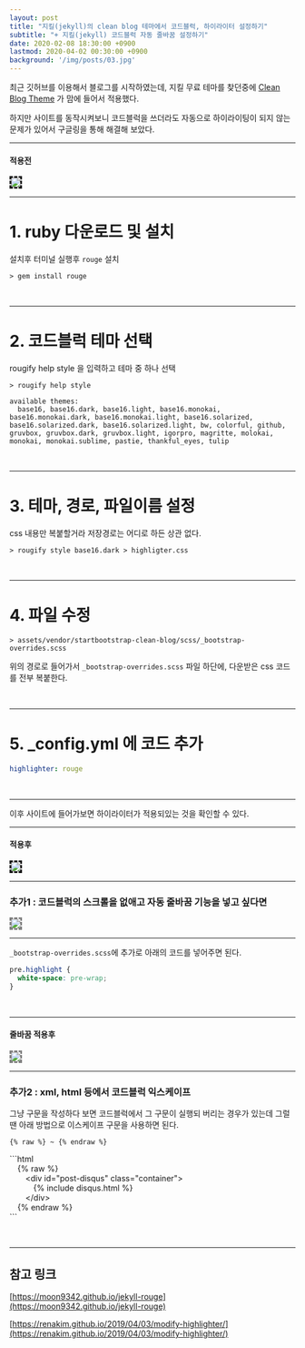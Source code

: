 ```yaml
---
layout: post
title: "지킬(jekyll)의 clean blog 테마에서 코드블럭, 하이라이터 설정하기"
subtitle: "+ 지킬(jekyll) 코드블럭 자동 줄바꿈 설정하기"
date: 2020-02-08 18:30:00 +0900
lastmod: 2020-04-02 00:30:00 +0900
background: '/img/posts/03.jpg'
---
```


최근 깃허브를 이용해서 블로그를 시작하였는데, 지킬 무료 테마를 찾던중에 [Clean Blog Theme](http://jekyllthemes.org/themes/clean-blog/) 가 맘에 들어서 적용했다.

하지만 사이트를 동작시켜보니 코드블럭을 쓰더라도 자동으로 하이라이팅이 되지 않는 문제가 있어서 구글링을 통해 해결해 보았다.

---

#### 적용전

<img src="https://user-images.githubusercontent.com/59393359/74085994-25697300-4ac2-11ea-832e-44d74969b154.PNG" style="border-style: dashed; border-color: black;">

<br/>

***

# 1. ruby 다운로드 및 설치

설치후 터미널 실행후 `rouge` 설치

```
> gem install rouge
```

<br/>

***

# 2. 코드블럭 테마 선택

rougify help style 을 입력하고 테마 중 하나 선택

```
> rougify help style

available themes:
  base16, base16.dark, base16.light, base16.monokai, base16.monokai.dark, base16.monokai.light, base16.solarized, base16.solarized.dark, base16.solarized.light, bw, colorful, github, gruvbox, gruvbox.dark, gruvbox.light, igorpro, magritte, molokai, monokai, monokai.sublime, pastie, thankful_eyes, tulip
```

<br/>

***

# 3. 테마, 경로, 파일이름 설정

css 내용만 복붙할거라 저장경로는 어디로 하든 상관 없다.

```
> rougify style base16.dark > highligter.css
```

<br/>

***

# 4. 파일 수정

```
> assets/vendor/startbootstrap-clean-blog/scss/_bootstrap-overrides.scss
```

위의 경로로 들어가서 `_bootstrap-overrides.scss` 파일 하단에, 다운받은 css 코드를 전부 복붙한다.

<br/>

***

# 5. _config.yml 에 코드 추가

```yml
highlighter: rouge
```

<br/>

---

이후 사이트에 들어가보면 하이라이터가 적용되있는 것을 확인할 수 있다.

---

#### 적용후

<img src="https://user-images.githubusercontent.com/59393359/74085888-13d39b80-4ac1-11ea-8ac1-c662c9edb3f7.PNG" style="border-style: dashed; border-color: black;">

<br/>

***

### 추가1 : 코드블럭의 스크롤을 없애고 자동 줄바꿈 기능을 넣고 싶다면

<img src="https://user-images.githubusercontent.com/59393359/74085871-ec7cce80-4ac0-11ea-8d0f-7fc9ea363121.PNG" style="border-style: dashed; border-color: gray;">

---

`_bootstrap-overrides.scss`에 추가로 아래의 코드를 넣어주면 된다.

```scss
pre.highlight {
  white-space: pre-wrap;
}
```

<br/>

***

#### 줄바꿈 적용후

<img src="https://user-images.githubusercontent.com/59393359/74085840-a293e880-4ac0-11ea-9864-efe7601dfdc3.PNG" style="border-style: dashed; border-color: gray;">

<br/>

***

### 추가2 : xml, html 등에서 코드블럭 익스케이프

그냥 구문을 작성하다 보면 코드블럭에서 그 구문이 실행되 버리는 경우가 있는데 그럴땐 아래 방법으로 이스케이프 구문을 사용하면 된다.

`{% raw %} ~ {% endraw %}`

&#96;&#96;&#96;html<br />
&emsp;&#123;&#37; raw &#37;&#125;<br />
&emsp;&emsp;&#60;div id="post-disqus" class="container"&#62;<br />
&emsp;&emsp;&emsp;&#123;&#37; include disqus.html &#37;&#125;<br />
&emsp;&emsp;&#60;/div&#62;<br />
&emsp;&#123;&#37; endraw 	&#37;&#125;<br />
&#96;&#96;&#96;

<br />

---

## 참고 링크

[https://moon9342.github.io/jekyll-rouge](https://moon9342.github.io/jekyll-rouge)

[https://renakim.github.io/2019/04/03/modify-highlighter/](https://renakim.github.io/2019/04/03/modify-highlighter/)